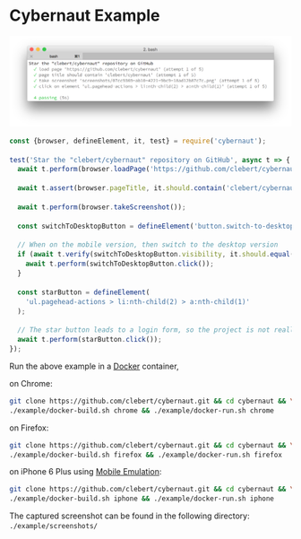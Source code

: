 # Cybernaut Example

![Example][example-png]

```js
const {browser, defineElement, it, test} = require('cybernaut');

test('Star the "clebert/cybernaut" repository on GitHub', async t => {
  await t.perform(browser.loadPage('https://github.com/clebert/cybernaut'));

  await t.assert(browser.pageTitle, it.should.contain('clebert/cybernaut'));

  await t.perform(browser.takeScreenshot());

  const switchToDesktopButton = defineElement('button.switch-to-desktop');

  // When on the mobile version, then switch to the desktop version
  if (await t.verify(switchToDesktopButton.visibility, it.should.equal(true))) {
    await t.perform(switchToDesktopButton.click());
  }

  const starButton = defineElement(
    'ul.pagehead-actions > li:nth-child(2) > a:nth-child(1)'
  );

  // The star button leads to a login form, so the project is not really starred
  await t.perform(starButton.click());
});
```

Run the above example in a [Docker][docker] container,

on Chrome:

```sh
git clone https://github.com/clebert/cybernaut.git && cd cybernaut && \
./example/docker-build.sh chrome && ./example/docker-run.sh chrome
```

on Firefox:

```sh
git clone https://github.com/clebert/cybernaut.git && cd cybernaut && \
./example/docker-build.sh firefox && ./example/docker-run.sh firefox
```

on iPhone 6 Plus using [Mobile Emulation][mobile-emulation]:

```sh
git clone https://github.com/clebert/cybernaut.git && cd cybernaut && \
./example/docker-build.sh iphone && ./example/docker-run.sh iphone
```

The captured screenshot can be found in the following directory: `./example/screenshots/`

[docker]: https://www.docker.com/
[example-png]: https://raw.githubusercontent.com/clebert/cybernaut/master/example/example.png
[mobile-emulation]: https://sites.google.com/a/chromium.org/chromedriver/mobile-emulation
